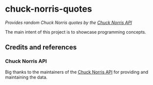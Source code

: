 # chuck-norris-quotes

_Provides random Chuck Norris quotes by the [Chuck Norris API](https://api.chucknorris.io/)_

The main intent of this project is to showcase programming concepts.

## Credits and references

### Chuck Norris API

Big thanks to the maintainers of the [Chuck Norris API](https://api.chucknorris.io/) for providing and maintaining the data.


